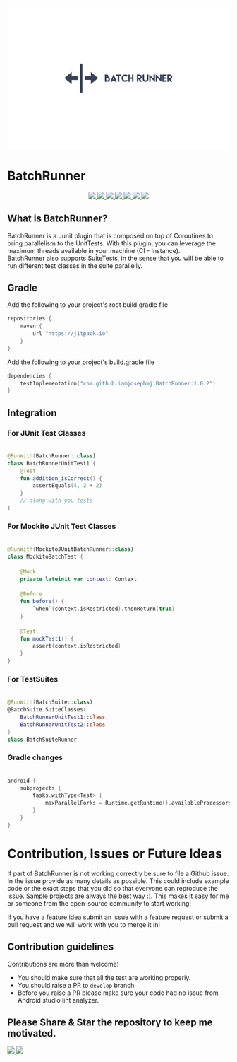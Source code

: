 ![BatchRunner](https://github.com/iamjosephmj/BatchRunner/blob/develop/media/batch.png)


# BatchRunner



<div align="center">
 
 <a href = "https://github.com/iamjosephmj/BatchRunner/actions/workflows/android.yml">
      <img src = "https://github.com/iamjosephmj/BatchRunner/actions/workflows/android.yml/badge.svg" />
 </a>
   
 <a href = "https://github.com/iamjosephmj/BatchRunner/network/">
    <img src = "https://img.shields.io/github/forks/iamjosephmj/BatchRunner" />
  </a>
 
  <a href = "https://github.com/iamjosephmj/BatchRunner">
    <img src = "https://img.shields.io/github/stars/iamjosephmj/BatchRunner" />
 </a>

 <a href = "https://github.com/iamjosephmj/BatchRunner/issues">
     <img src = "https://img.shields.io/github/issues/iamjosephmj/BatchRunner" />
 </a>  
 
 <a href = "https://github.com/iamjosephmj/BatchRunner/blob/master/LICENSE">
     <img src = "https://img.shields.io/github/license/iamjosephmj/BatchRunner" />
 </a> 

  <a href = "https://jitpack.io/#iamjosephmj/BatchRunner">
     <img src = "https://jitpack.io/v/iamjosephmj/BatchRunner.svg" />
  </a>
 
 <a href = "https://twitter.com/iamjosephmj">
     <img src = "https://img.shields.io/twitter/url?label=follow&style=social&url=https%3A%2F%2Ftwitter.com" />
  </a>

</div>


## What is BatchRunner?

<p>
BatchRunner is a Junit plugin that is composed on top of Coroutines to bring parallelism to the UnitTests.
With this plugin, you can leverage the maximum threads available in your machine (CI - Instance).
<br/>
BatchRunner also supports SuiteTests, in the sense that you will be able to run different test classes in the suite parallelly.
<br/>
</p>

## Gradle

Add the following to your project's root build.gradle file

```groovy
repositories {
    maven {
        url "https://jitpack.io"
    }
}
```

Add the following to your project's build.gradle file

```kotlin
dependencies {
    testImplementation("com.github.iamjosephmj:BatchRunner:1.0.2")
}
```

## Integration

### For JUnit Test Classes

```kotlin

@RunWith(BatchRunner::class)
class BatchRunnerUnitTest1 {
    @Test
    fun addition_isCorrect() {
        assertEquals(4, 2 + 2)
    }
    // along with you tests
}

```

### For Mockito JUnit Test Classes

```kotlin

@RunWith(MockitoJUnitBatchRunner::class)
class MockitoBatchTest {

    @Mock
    private lateinit var context: Context

    @Before
    fun before() {
        `when`(context.isRestricted).thenReturn(true)
    }

    @Test
    fun mockTest1() {
        assert(context.isRestricted)
    }
}

```


### For TestSuites

```kotlin

@RunWith(BatchSuite::class)
@BatchSuite.SuiteClasses(
    BatchRunnerUnitTest1::class,
    BatchRunnerUnitTest2::class
)
class BatchSuiteRunner

```

### Gradle changes

```kotlin

android {
    subprojects {
        tasks.withType<Test> {
            maxParallelForks = Runtime.getRuntime().availableProcessors()
        }
    }
}

```

# Contribution, Issues or Future Ideas

If part of BatchRunner is not working correctly be sure to file a Github issue. In the issue provide as
many details as possible. This could include example code or the exact steps that you did so that
everyone can reproduce the issue. Sample projects are always the best way :). This makes it easy for
me or someone from the open-source community to start working!

If you have a feature idea submit an issue with a feature request or submit a pull request and we
will work with you to merge it in!

## Contribution guidelines

Contributions are more than welcome!
- You should make sure that all the test are working properly.
- You should raise a PR to `develop` branch
- Before you raise a PR please make sure your code had no issue from Android studio lint analyzer.

## Please Share & Star the repository to keep me motivated.
  <a href = "https://github.com/iamjosephmj/BatchRunner/stargazers">
     <img src = "https://img.shields.io/github/stars/iamjosephmj/BatchRunner" />
  </a>
  <a href = "https://twitter.com/iamjosephmj">
     <img src = "https://img.shields.io/twitter/url?label=follow&style=social&url=https%3A%2F%2Ftwitter.com" />
  </a>


